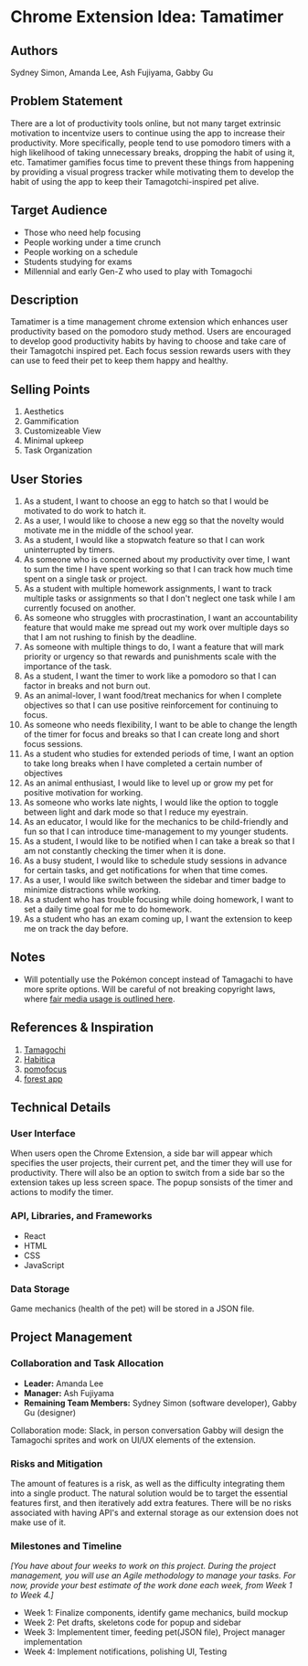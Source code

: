 # Chrome Extension Idea: Tamatimer

## Authors

Sydney Simon, Amanda Lee, Ash Fujiyama, Gabby Gu

## Problem Statement

There are a lot of productivity tools online, but not many target extrinsic motivation to incentvize users to continue using the app to increase their productivity. More specifically, people tend to use pomodoro timers with a high likelihood of taking unnecessary breaks, dropping the habit of using it, etc. Tamatimer gamifies focus time to prevent these things from happening by providing a visual progress tracker while motivating them to develop the habit of using the app to keep their Tamagotchi-inspired pet alive.

## Target Audience

* Those who need help focusing
* People working under a time crunch
* People working on a schedule
* Students studying for exams
* Millennial and early Gen-Z who used to play with Tomagochi

## Description

Tamatimer is a time management chrome extension which enhances user productivity based on the pomodoro study method. Users are encouraged to develop good productivity habits by having to choose and take care of their Tamagotchi inspired pet. Each focus session rewards users with they can use to feed their pet to keep them happy and healthy.

## Selling Points

1. Aesthetics
2. Gammification
3. Customizeable View
4. Minimal upkeep
5. Task Organization

## User Stories

1. As a student, I want to choose an egg to hatch so that I would be motivated to do work to hatch it.
2. As a user, I would like to choose a new egg so that the novelty would motivate me in the middle of the school year.
3. As a student, I would like a stopwatch feature so that I can work uninterrupted by timers.
4. As someone who is concerned about my productivity over time, I want to sum the time I have spent working so that I can track how much time spent on a single task or project.
5. As a student with multiple homework assignments, I want to track multiple tasks or assignments so that I don't neglect one task while I am currently focused on another.
6. As someone who struggles with procrastination, I want an accountability feature that would make me spread out my work over multiple days so that I am not rushing to finish by the deadline.
7. As someone with multiple things to do, I want a feature that will mark priority or urgency so that rewards and punishments scale with the importance of the task.
8. As a student, I want the timer to work like a pomodoro so that I can factor in breaks and not burn out.
9. As an animal-lover, I want food/treat mechanics for when I complete objectives so that I can use positive reinforcement for continuing to focus.
10. As someone who needs flexibility, I want to be able to change the length of the timer for focus and breaks so that I can create long and short focus sessions.
11. As a student who studies for extended periods of time, I want an option to take long breaks when I have completed a certain number of objectives
12. As an animal enthusiast, I would like to level up or grow my pet for positive motivation for working.
13. As someone who works late nights, I would like the option to toggle between light and dark mode so that I reduce my eyestrain.
14. As an educator, I would like for the mechanics to be child-friendly and fun so that I can introduce time-management to my younger students.
15. As a student, I would like to be notified when I can take a break so that I am not constantly checking the timer when it is done.
16. As a busy student, I would like to schedule study sessions in advance for certain tasks, and get notifications for when that time comes.
17. As a user, I would like switch between the sidebar and timer badge to minimize distractions while working.
18. As a student who has trouble focusing while doing homework, I want to set a daily time goal for me to do homework.
19. As a student who has an exam coming up, I want the extension to keep me on track the day before.

## Notes

* Will potentially use the Pokémon concept instead of Tamagachi to have more sprite options.  Will be careful of not breaking copyright laws, where [fair media usage is outlined here](https://press.pokemon.com/en/Assets-Use-Terms).

## References & Inspiration

1. [Tamagochi](https://tamagotchi.com/)
2. [Habitica](https://habitica.com/)
3. [pomofocus](https://pomofocus.io/app)
4. [forest app](https://forestapp.cc/)

## Technical Details

### User Interface
When users open the Chrome Extension, a side bar will appear which specifies the user projects, their current pet, and the timer they will use for productivity. There will also be an option to switch from a side bar so the extension takes up less screen space. The popup sonsists of the timer and actions to modify the timer. 


### API, Libraries, and Frameworks
* React
* HTML
* CSS
* JavaScript 

### Data Storage

Game mechanics (health of the pet) will be stored in a JSON file.

## Project Management

### Collaboration and Task Allocation
- **Leader:** Amanda Lee
- **Manager:** Ash Fujiyama
- **Remaining Team Members:** Sydney Simon (software developer), Gabby Gu (designer)


Collaboration mode: Slack, in person conversation
Gabby will design the Tamagochi sprites and work on UI/UX elements of the extension.

### Risks and Mitigation

The amount of features is a risk, as well as the difficulty integrating them into a single product.  The natural solution would be to target the essential features first, and then iteratively add extra features.  There will be no risks associated with having API's and external storage as our extension does not make use of it.

### Milestones and Timeline

_[You have about four weeks to work on this project. During the project management, you will use an Agile methodology to manage your tasks. For now, provide your best estimate of the work done each week, from Week 1 to Week 4.]_

* Week 1: Finalize components, identify game mechanics, build mockup
* Week 2: Pet drafts, skeletons code for popup and sidebar
* Week 3: Implementent timer, feeding pet(JSON file), Project manager implementation
* Week 4: Implement notifications, polishing UI, Testing
